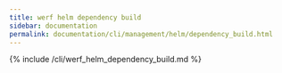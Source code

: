 ```yaml
---
title: werf helm dependency build
sidebar: documentation
permalink: documentation/cli/management/helm/dependency_build.html
---
```


{% include /cli/werf_helm_dependency_build.md %}
